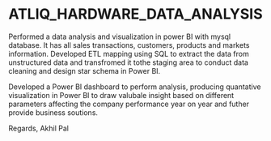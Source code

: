# ATLIQ_HARDWARE_DATA_ANALYSIS

Performed a data analysis and visualization in power BI with mysql database. It has all sales transactions, customers, products and markets information. Developed ETL mapping using SQL to extract the data from unstructured data and transfromed it tothe staging area to conduct data cleaning and design star schema in Power BI.

Developed a Power BI dashboard to perform analysis, producing quantative visualization in Power BI to draw valubale insight based on different parameters affecting the company performance year on year and futher provide business soutions. 



Regards,
Akhil Pal
